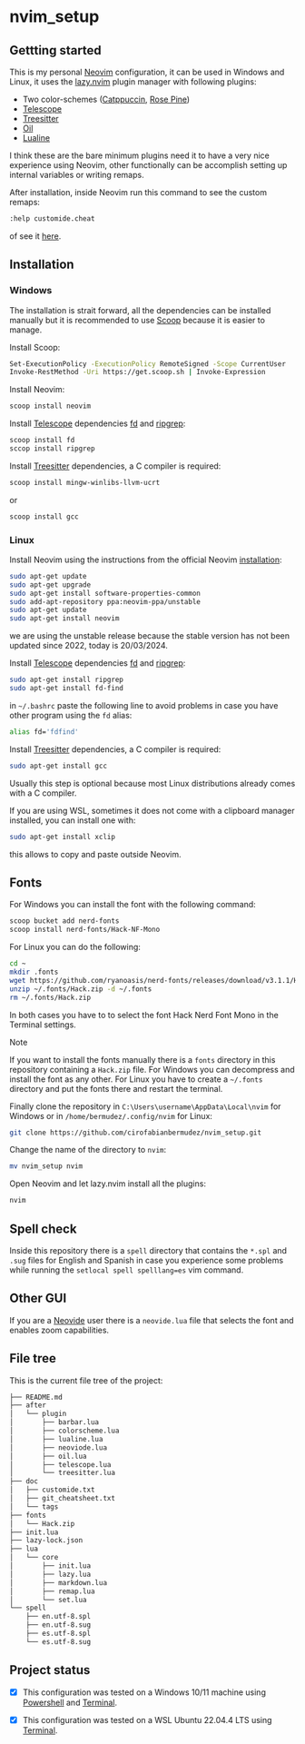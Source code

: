 # nvim_setup

## Gettting started

This is my personal [Neovim](https://neovim.io/) configuration, it can be used in Windows and Linux, it uses the [lazy.nvim](https://github.com/folke/lazy.nvim) plugin manager with following plugins:

- Two color-schemes ([Catppuccin](https://github.com/catppuccin/nvim), [Rose Pine](https://github.com/rose-pine/neovim))
- [Telescope](https://github.com/nvim-telescope/telescope.nvim)
- [Treesitter](https://github.com/nvim-treesitter/nvim-treesitter)
- [Oil](https://github.com/stevearc/oil.nvim) 
- [Lualine](https://github.com/nvim-lualine/lualine.nvim)

I think these are the bare minimum plugins need it to have a very nice experience using Neovim, other functionally can be accomplish setting up internal variables or writing remaps.

After installation, inside Neovim run this command to see the custom remaps:

```bash
:help customide.cheat
```

of see it [here](doc/customide.txt).

## Installation

### Windows

The installation is strait forward, all the dependencies can be installed manually but it is recommended to use [Scoop](https://scoop.sh/) because it is easier to manage.

Install Scoop:

```bash
Set-ExecutionPolicy -ExecutionPolicy RemoteSigned -Scope CurrentUser
Invoke-RestMethod -Uri https://get.scoop.sh | Invoke-Expression
```

Install Neovim:

```bash
scoop install neovim
```

Install [Telescope](https://github.com/nvim-telescope/telescope.nvim) dependencies [fd](https://github.com/sharkdp/fd) and [ripgrep](https://github.com/BurntSushi/ripgrep):

```bash
scoop install fd
sccop install ripgrep
```

Install [Treesitter](https://github.com/nvim-treesitter/nvim-treesitter) dependencies, a C compiler is required:

```bash
scoop install mingw-winlibs-llvm-ucrt
```

or

```bash
scoop install gcc
```

### Linux

Install Neovim using the instructions from the official Neovim [installation](https://github.com/neovim/neovim/blob/master/INSTALL.md):

```bash
sudo apt-get update
sudo apt-get upgrade
sudo apt-get install software-properties-common
sudo add-apt-repository ppa:neovim-ppa/unstable
sudo apt-get update
sudo apt-get install neovim
```
we are using the unstable release because the stable version has not been updated since 2022, today is 20/03/2024.

Install [Telescope](https://github.com/nvim-telescope/telescope.nvim) dependencies [fd](https://github.com/sharkdp/fd) and [ripgrep](https://github.com/BurntSushi/ripgrep):

```bash
sudo apt-get install ripgrep
sudo apt-get install fd-find
```

in `~/.bashrc` paste the following line to avoid problems in case you have other program using the `fd` alias:

```bash
alias fd='fdfind'
```

Install [Treesitter](https://github.com/nvim-treesitter/nvim-treesitter) dependencies, a C compiler is required:

```bash
sudo apt-get install gcc
```

Usually this step is optional because most Linux distributions already comes with a C compiler.

If you are using WSL, sometimes it does not come with a clipboard manager installed, you can install one with:

```bash
sudo apt-get install xclip
```

this allows to copy and paste outside Neovim.


## Fonts

For Windows you can install the font with the following command:

```bash
scoop bucket add nerd-fonts
scoop install nerd-fonts/Hack-NF-Mono
```

For Linux you can do the following:

```bash
cd ~
mkdir .fonts
wget https://github.com/ryanoasis/nerd-fonts/releases/download/v3.1.1/Hack.zip -O ~/.fonts
unzip ~/.fonts/Hack.zip -d ~/.fonts
rm ~/.fonts/Hack.zip
```

In both cases you have to to select the font Hack Nerd Font Mono in the Terminal settings.

> [!NOTE]  
> If you want to install the fonts manually there is a `fonts` directory in this repository containing a `Hack.zip` file. For Windows you can decompress and install the font as any other. For Linux you have to create a `~/.fonts` directory and put the fonts there and restart the terminal. 

Finally clone the repository in `C:\Users\username\AppData\Local\nvim` for Windows or in `/home/bermudez/.config/nvim` for Linux:

```bash
git clone https://github.com/cirofabianbermudez/nvim_setup.git
```

Change the name of the directory to `nvim`:

```bash
mv nvim_setup nvim
```

Open Neovim and let lazy.nvim install all the plugins:

```bash
nvim
```

## Spell check

Inside this repository there is a `spell` directory that contains the `*.spl` and `.sug` files for English and Spanish in case you experience some problems while running the `setlocal spell spelllang=es` vim command.

## Other GUI

If you are a [Neovide](https://neovide.dev/) user there is a `neovide.lua` file that selects the font and enables zoom capabilities.

## File tree

This is the current file tree of the project:

```bash
├── README.md
├── after
│   └── plugin
│       ├── barbar.lua
│       ├── colorscheme.lua
│       ├── lualine.lua
│       ├── neoviode.lua
│       ├── oil.lua
│       ├── telescope.lua
│       └── treesitter.lua
├── doc
│   ├── customide.txt
│   ├── git_cheatsheet.txt
│   └── tags
├── fonts
│   └── Hack.zip
├── init.lua
├── lazy-lock.json
├── lua
│   └── core
│       ├── init.lua
│       ├── lazy.lua
│       ├── markdown.lua
│       ├── remap.lua
│       └── set.lua
└── spell
    ├── en.utf-8.spl
    ├── en.utf-8.sug
    ├── es.utf-8.spl
    └── es.utf-8.sug
```

## Project status

- [x] This configuration was tested on a Windows 10/11 machine using [Powershell](https://github.com/PowerShell/PowerShell) and [Terminal](https://github.com/microsoft/terminal).

- [x] This configuration was tested on a WSL Ubuntu 22.04.4 LTS using [Terminal](https://github.com/microsoft/terminal).


